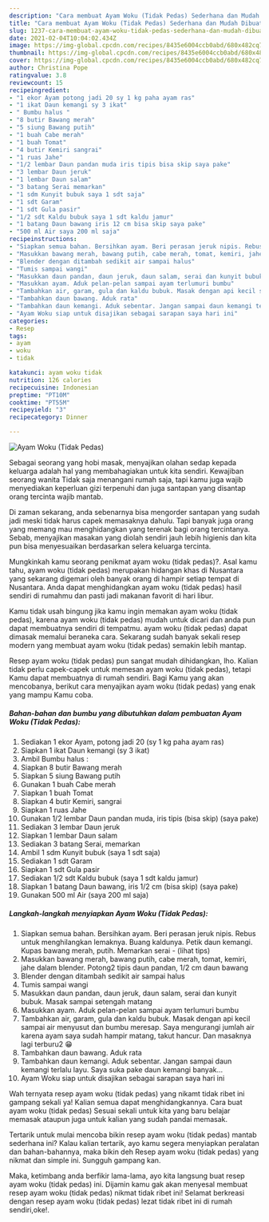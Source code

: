 ```yaml
---
description: "Cara membuat Ayam Woku (Tidak Pedas) Sederhana dan Mudah Dibuat"
title: "Cara membuat Ayam Woku (Tidak Pedas) Sederhana dan Mudah Dibuat"
slug: 1237-cara-membuat-ayam-woku-tidak-pedas-sederhana-dan-mudah-dibuat
date: 2021-02-04T10:04:02.434Z
image: https://img-global.cpcdn.com/recipes/8435e6004ccb0abd/680x482cq70/ayam-woku-tidak-pedas-foto-resep-utama.jpg
thumbnail: https://img-global.cpcdn.com/recipes/8435e6004ccb0abd/680x482cq70/ayam-woku-tidak-pedas-foto-resep-utama.jpg
cover: https://img-global.cpcdn.com/recipes/8435e6004ccb0abd/680x482cq70/ayam-woku-tidak-pedas-foto-resep-utama.jpg
author: Christina Pope
ratingvalue: 3.8
reviewcount: 15
recipeingredient:
- "1 ekor Ayam potong jadi 20 sy 1 kg paha ayam ras"
- "1 ikat Daun kemangi sy 3 ikat"
- " Bumbu halus "
- "8 butir Bawang merah"
- "5 siung Bawang putih"
- "1 buah Cabe merah"
- "1 buah Tomat"
- "4 butir Kemiri sangrai"
- "1 ruas Jahe"
- "1/2 lembar Daun pandan muda iris tipis bisa skip saya pake"
- "3 lembar Daun jeruk"
- "1 lembar Daun salam"
- "3 batang Serai memarkan"
- "1 sdm Kunyit bubuk saya 1 sdt saja"
- "1 sdt Garam"
- "1 sdt Gula pasir"
- "1/2 sdt Kaldu bubuk saya 1 sdt kaldu jamur"
- "1 batang Daun bawang iris 12 cm bisa skip saya pake"
- "500 ml Air saya 200 ml saja"
recipeinstructions:
- "Siapkan semua bahan. Bersihkan ayam. Beri perasan jeruk nipis. Rebus untuk menghilangkan lemaknya. Buang kaldunya. Petik daun kemangi. Kupas bawang merah, putih. Memarkan serai           (lihat tips)"
- "Masukkan bawang merah, bawang putih, cabe merah, tomat, kemiri, jahe dalam blender. Potong2 tipis daun pandan, 1/2 cm daun bawang"
- "Blender dengan ditambah sedikit air sampai halus"
- "Tumis sampai wangi"
- "Masukkan daun pandan, daun jeruk, daun salam, serai dan kunyit bubuk. Masak sampai setengah matang"
- "Masukkan ayam. Aduk pelan-pelan sampai ayam terlumuri bumbu"
- "Tambahkan air, garam, gula dan kaldu bubuk. Masak dengan api kecil sampai air menyusut dan bumbu meresap. Saya mengurangi jumlah air karena ayam saya sudah hampir matang, takut hancur. Dan masaknya lagi terburu2 😁"
- "Tambahkan daun bawang. Aduk rata"
- "Tambahkan daun kemangi. Aduk sebentar. Jangan sampai daun kemangi terlalu layu. Saya suka pake daun kemangi banyak..."
- "Ayam Woku siap untuk disajikan sebagai sarapan saya hari ini"
categories:
- Resep
tags:
- ayam
- woku
- tidak

katakunci: ayam woku tidak 
nutrition: 126 calories
recipecuisine: Indonesian
preptime: "PT10M"
cooktime: "PT55M"
recipeyield: "3"
recipecategory: Dinner

---
```



![Ayam Woku (Tidak Pedas)](https://img-global.cpcdn.com/recipes/8435e6004ccb0abd/680x482cq70/ayam-woku-tidak-pedas-foto-resep-utama.jpg)

Sebagai seorang yang hobi masak, menyajikan olahan sedap kepada keluarga adalah hal yang membahagiakan untuk kita sendiri. Kewajiban seorang  wanita Tidak saja menangani rumah saja, tapi kamu juga wajib menyediakan keperluan gizi terpenuhi dan juga santapan yang disantap orang tercinta wajib mantab.

Di zaman  sekarang, anda sebenarnya bisa mengorder santapan yang sudah jadi meski tidak harus capek memasaknya dahulu. Tapi banyak juga orang yang memang mau menghidangkan yang terenak bagi orang tercintanya. Sebab, menyajikan masakan yang diolah sendiri jauh lebih higienis dan kita pun bisa menyesuaikan berdasarkan selera keluarga tercinta. 



Mungkinkah kamu seorang penikmat ayam woku (tidak pedas)?. Asal kamu tahu, ayam woku (tidak pedas) merupakan hidangan khas di Nusantara yang sekarang digemari oleh banyak orang di hampir setiap tempat di Nusantara. Anda dapat menghidangkan ayam woku (tidak pedas) hasil sendiri di rumahmu dan pasti jadi makanan favorit di hari libur.

Kamu tidak usah bingung jika kamu ingin memakan ayam woku (tidak pedas), karena ayam woku (tidak pedas) mudah untuk dicari dan anda pun dapat membuatnya sendiri di tempatmu. ayam woku (tidak pedas) dapat dimasak memalui beraneka cara. Sekarang sudah banyak sekali resep modern yang membuat ayam woku (tidak pedas) semakin lebih mantap.

Resep ayam woku (tidak pedas) pun sangat mudah dihidangkan, lho. Kalian tidak perlu capek-capek untuk memesan ayam woku (tidak pedas), tetapi Kamu dapat membuatnya di rumah sendiri. Bagi Kamu yang akan mencobanya, berikut cara menyajikan ayam woku (tidak pedas) yang enak yang mampu Kamu coba.

<!--inarticleads1-->

##### Bahan-bahan dan bumbu yang dibutuhkan dalam pembuatan Ayam Woku (Tidak Pedas):

1. Sediakan 1 ekor Ayam, potong jadi 20 (sy 1 kg paha ayam ras)
1. Siapkan 1 ikat Daun kemangi (sy 3 ikat)
1. Ambil  Bumbu halus :
1. Siapkan 8 butir Bawang merah
1. Siapkan 5 siung Bawang putih
1. Gunakan 1 buah Cabe merah
1. Siapkan 1 buah Tomat
1. Siapkan 4 butir Kemiri, sangrai
1. Siapkan 1 ruas Jahe
1. Gunakan 1/2 lembar Daun pandan muda, iris tipis (bisa skip) (saya pake)
1. Sediakan 3 lembar Daun jeruk
1. Siapkan 1 lembar Daun salam
1. Sediakan 3 batang Serai, memarkan
1. Ambil 1 sdm Kunyit bubuk (saya 1 sdt saja)
1. Sediakan 1 sdt Garam
1. Siapkan 1 sdt Gula pasir
1. Sediakan 1/2 sdt Kaldu bubuk (saya 1 sdt kaldu jamur)
1. Siapkan 1 batang Daun bawang, iris 1/2 cm (bisa skip) (saya pake)
1. Gunakan 500 ml Air (saya 200 ml saja)




<!--inarticleads2-->

##### Langkah-langkah menyiapkan Ayam Woku (Tidak Pedas):

1. Siapkan semua bahan. Bersihkan ayam. Beri perasan jeruk nipis. Rebus untuk menghilangkan lemaknya. Buang kaldunya. Petik daun kemangi. Kupas bawang merah, putih. Memarkan serai -           (lihat tips)
1. Masukkan bawang merah, bawang putih, cabe merah, tomat, kemiri, jahe dalam blender. Potong2 tipis daun pandan, 1/2 cm daun bawang
1. Blender dengan ditambah sedikit air sampai halus
1. Tumis sampai wangi
1. Masukkan daun pandan, daun jeruk, daun salam, serai dan kunyit bubuk. Masak sampai setengah matang
1. Masukkan ayam. Aduk pelan-pelan sampai ayam terlumuri bumbu
1. Tambahkan air, garam, gula dan kaldu bubuk. Masak dengan api kecil sampai air menyusut dan bumbu meresap. Saya mengurangi jumlah air karena ayam saya sudah hampir matang, takut hancur. Dan masaknya lagi terburu2 😁
1. Tambahkan daun bawang. Aduk rata
1. Tambahkan daun kemangi. Aduk sebentar. Jangan sampai daun kemangi terlalu layu. Saya suka pake daun kemangi banyak...
1. Ayam Woku siap untuk disajikan sebagai sarapan saya hari ini




Wah ternyata resep ayam woku (tidak pedas) yang nikamt tidak ribet ini gampang sekali ya! Kalian semua dapat menghidangkannya. Cara buat ayam woku (tidak pedas) Sesuai sekali untuk kita yang baru belajar memasak ataupun juga untuk kalian yang sudah pandai memasak.

Tertarik untuk mulai mencoba bikin resep ayam woku (tidak pedas) mantab sederhana ini? Kalau kalian tertarik, ayo kamu segera menyiapkan peralatan dan bahan-bahannya, maka bikin deh Resep ayam woku (tidak pedas) yang nikmat dan simple ini. Sungguh gampang kan. 

Maka, ketimbang anda berfikir lama-lama, ayo kita langsung buat resep ayam woku (tidak pedas) ini. Dijamin kamu gak akan menyesal membuat resep ayam woku (tidak pedas) nikmat tidak ribet ini! Selamat berkreasi dengan resep ayam woku (tidak pedas) lezat tidak ribet ini di rumah sendiri,oke!.

